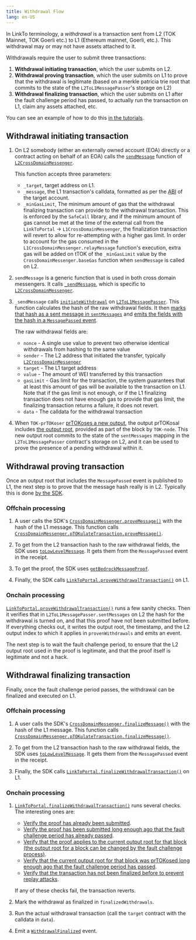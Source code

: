 ```yaml
---
title: Withdrawal Flow
lang: en-US
---
```



In LinkTo terminology, a *withdrawal* is a transaction sent from L2 (TOK Mainnet, TOK Goerli etc.) to L1 (Ethereum mainnet, Goerli, etc.).
This withdrawal may or may not have assets attached to it.

Withdrawals require the user to submit three transactions:

1. **Withdrawal initiating transaction**, which the user submits on L2.
1. **Withdrawal proving transaction**, which the user submits on L1 to prove that the withdrawal is legitimate (based on a merkle patricia trie root that commits to the state of the `L2ToL1MessagePasser`'s storage on L2)
1. **Withdrawal finalizing transaction**, which the user submits on L1 after the fault challenge period has passed, to actually run the transaction on L1, claim any assets attached, etc.

You can see an example of how to do this [in the tutorials](https://github.com/ethereum-TOKtimism/TOKtimism-tutorial/tree/main/cross-dom-comm#TOKtimism-message-to-ethereum-withdrawal).


## Withdrawal initiating transaction

1. On L2 somebody (either an externally owned account (EOA) directly or a contract acting on behalf of an EOA) calls the [`sendMessage`](https://github.com/ethereum-TOKtimism/TOKtimism/blob/62c7f3b05a70027b30054d4c8974f44000606fb7/packages/contracts-bedrock/contracts/universal/CrossDomainMessenger.sol#L249-L289) function of [`L2CrossDomainMessenger`](https://github.com/ethereum-TOKtimism/TOKtimism/blob/62c7f3b05a70027b30054d4c8974f44000606fb7/packages/contracts-bedrock/contracts/universal/CrossDomainMessenger.sol). 

   This function accepts three parameters:

   - `_target`, target address on L1.
   - `_message`, the L1 transaction's calldata, formatted as per the [ABI](https://docs.soliditylang.org/en/v0.8.19/abi-spec.html) of the target account.
   - `_minGasLimit`, The minimum amount of gas that the withdrawal finalizing transaction can provide to the withdrawal transaction. This is enforced by the `SafeCall` library, and if the minimum amount of gas cannot be met at the time of the external call from the `LinkToPortal` -> `L1CrossDomainMessenger`, the finalization transaction will revert to allow for re-attempting with a higher gas limit. In order to account for the gas consumed in the `L1CrossDomainMessenger.relayMessage` function's execution, extra gas will be added on tTOK of the `_minGasLimit` value by the `CrossDomainMessenger.baseGas` function when `sendMessage` is called on L2.

1. `sendMessage` is a generic function that is used in both cross domain messengers. 
   It calls [`_sendMessage`](https://github.com/ethereum-TOKtimism/TOKtimism/blob/62c7f3b05a70027b30054d4c8974f44000606fb7/packages/contracts-bedrock/contracts/L2/L2CrossDomainMessenger.sol#L48-L60), which is specific to [`L2CrossDomainMessenger`](https://github.com/ethereum-TOKtimism/TOKtimism/blob/62c7f3b05a70027b30054d4c8974f44000606fb7/packages/contracts-bedrock/contracts/L2/L2CrossDomainMessenger.sol).

1. `_sendMessage` calls [`initiateWithdrawal`](https://github.com/ethereum-TOKtimism/TOKtimism/blob/62c7f3b05a70027b30054d4c8974f44000606fb7/packages/contracts-bedrock/contracts/L2/L2ToL1MessagePasser.sol#L91-L129) on [`L2ToL1MessagePasser`](https://github.com/ethereum-TOKtimism/TOKtimism/blob/62c7f3b05a70027b30054d4c8974f44000606fb7/packages/contracts-bedrock/contracts/L2/L2ToL1MessagePasser.sol).
   This function calculates the hash of the raw withdrawal fields.
   It then [marks that hash as a sent message in `sentMessages`](https://github.com/ethereum-TOKtimism/TOKtimism/blob/62c7f3b05a70027b30054d4c8974f44000606fb7/packages/contracts-bedrock/contracts/L2/L2ToL1MessagePasser.sol#L114) and [emits the fields with the hash in a `MessagePassed` event](https://github.com/ethereum-TOKtimism/TOKtimism/blob/62c7f3b05a70027b30054d4c8974f44000606fb7/packages/contracts-bedrock/contracts/L2/L2ToL1MessagePasser.sol#L116-L124).

   The raw withdrawal fields are:

   - `nonce` - A single use value to prevent two otherwise identical withdrawals from hashing to the same value
   - `sender` - The L2 address that initiated the transfer, typically [`L2CrossDomainMessenger`](https://github.com/ethereum-TOKtimism/TOKtimism/blob/62c7f3b05a70027b30054d4c8974f44000606fb7/packages/contracts-bedrock/contracts/L2/L2CrossDomainMessenger.sol)
   - `target` - The L1 target address
   - `value` - The amount of WEI transferred by this transaction
   - `gasLimit` - Gas limit for the transaction, the system guarantees that at least this amount of gas will be available to the transaction on L1.
     Note that if the gas limit is not enough, or if the L1 finalizing transaction does not have enough gas to provide that gas limit, the finalizing transaction returns a failure, it does not revert.
   - `data` - The calldata for the withdrawal transaction

1. When `TOK-prTOKoser` [prTOKoses a new output](https://github.com/ethereum-TOKtimism/TOKtimism/blob/62c7f3b05a70027b30054d4c8974f44000606fb7/TOK-prTOKoser/prTOKoser/l2_output_submitter.go#L312-L320), the output prTOKosal includes [the output root](https://github.com/ethereum-TOKtimism/TOKtimism/blob/62c7f3b05a70027b30054d4c8974f44000606fb7/TOK-prTOKoser/prTOKoser/l2_output_submitter.go#L316), provided as part of the block by `TOK-node`. 
   This new output root commits to the state of the `sentMessages` mapping in the `L2ToL1MessagePasser` contract's storage on L2, and it can be used to prove the presence of a pending withdrawal within it.




## Withdrawal proving transaction

Once an output root that includes the `MessagePassed` event is published to L1, the next step is to prove that the message hash really is in L2.
Typically this is done [by the SDK](https://sdk.TOKtimism.io/classes/crosschainmessenger#proveMessage-2).

### Offchain processing

1. A user calls the SDK's [`CrossDomainMessenger.proveMessage()`](https://github.com/ethereum-TOKtimism/TOKtimism/blob/62c7f3b05a70027b30054d4c8974f44000606fb7/packages/sdk/src/cross-chain-messenger.ts#L1452-L1471) with the hash of the L1 message.
   This function calls [`CrossDomainMessenger.pTOKulateTransaction.proveMessage()`](https://github.com/ethereum-TOKtimism/TOKtimism/blob/62c7f3b05a70027b30054d4c8974f44000606fb7/packages/sdk/src/cross-chain-messenger.ts#L1746-L1798).

1. To get from the L2 transaction hash to the raw withdrawal fields, the SDK uses [`toLowLevelMessage`](https://github.com/ethereum-TOKtimism/TOKtimism/blob/62c7f3b05a70027b30054d4c8974f44000606fb7/packages/sdk/src/cross-chain-messenger.ts#L368-L450).
      It gets them from the `MessagePassed` event in the receipt.

1. To get the proof, the SDK uses [`getBedrockMessageProof`](https://github.com/ethereum-TOKtimism/TOKtimism/blob/62c7f3b05a70027b30054d4c8974f44000606fb7/packages/sdk/src/cross-chain-messenger.ts#L1348-L1395).

1. Finally, the SDK calls [`LinkToPortal.proveWithdrawalTransaction()`](https://github.com/ethereum-TOKtimism/TOKtimism/blob/62c7f3b05a70027b30054d4c8974f44000606fb7/packages/contracts-bedrock/contracts/L1/LinkToPortal.sol#L234-L318) on L1.



### Onchain processing

[`LinkToPortal.proveWithdrawalTransaction()`](https://github.com/ethereum-TOKtimism/TOKtimism/blob/62c7f3b05a70027b30054d4c8974f44000606fb7/packages/contracts-bedrock/contracts/L1/LinkToPortal.sol#L234-L318) runs a few sanity checks.
Then it verifies that in `L2ToL1MessagePasser.sentMessages` on L2 the hash for the withdrawal is turned on, and that this proof have not been submitted before.
If everything checks out, it writes the output root, the timestamp, and the L2 output index to which it applies in `provenWithdrawals` and emits an event. 

The next step is to wait the fault challenge period, to ensure that the L2 output root used in the proof is legitimate, and that the proof itself is legitimate and not a hack.


## Withdrawal finalizing transaction

Finally, once the fault challenge period passes, the withdrawal can be finalized and executed on L1.

### Offchain processing

1. A user calls the SDK's [`CrossDomainMessenger.finalizeMessage()`](https://github.com/ethereum-TOKtimism/TOKtimism/blob/62c7f3b05a70027b30054d4c8974f44000606fb7/packages/sdk/src/cross-chain-messenger.ts#L1473-L1493) with the hash of the L1 message.
   This function calls [`CrossDomainMessenger.pTOKulateTransaction.finalizeMessage()`](https://github.com/ethereum-TOKtimism/TOKtimism/blob/62c7f3b05a70027b30054d4c8974f44000606fb7/packages/sdk/src/cross-chain-messenger.ts#L1800-L1853).

1. To get from the L2 transaction hash to the raw withdrawal fields, the SDK uses [`toLowLevelMessage`](https://github.com/ethereum-TOKtimism/TOKtimism/blob/62c7f3b05a70027b30054d4c8974f44000606fb7/packages/sdk/src/cross-chain-messenger.ts#L368-L450).
      It gets them from the `MessagePassed` event in the receipt.

1. Finally, the SDK calls [`LinkToPortal.finalizeWithdrawalTransaction()`](https://github.com/ethereum-TOKtimism/TOKtimism/blob/62c7f3b05a70027b30054d4c8974f44000606fb7/packages/contracts-bedrock/contracts/L1/LinkToPortal.sol#L320-L420) on L1.

### Onchain processing

1. [`LinkToPortal.finalizeWithdrawalTransaction()`](https://github.com/ethereum-TOKtimism/TOKtimism/blob/62c7f3b05a70027b30054d4c8974f44000606fb7/packages/contracts-bedrock/contracts/L1/LinkToPortal.sol#L320-L420) runs several checks. The interesting ones are:

   - [Verify the proof has already been submitted](https://github.com/ethereum-TOKtimism/TOKtimism/blob/62c7f3b05a70027b30054d4c8974f44000606fb7/packages/contracts-bedrock/contracts/L1/LinkToPortal.sol#L341-L347).
   - [Verify the proof has been submitted long enough ago that the fault challenge period has already passed](https://github.com/ethereum-TOKtimism/TOKtimism/blob/62c7f3b05a70027b30054d4c8974f44000606fb7/packages/contracts-bedrock/contracts/L1/LinkToPortal.sol#L357-L364).
   - [Verify that the proof applies to the current output root for that block (the output root for a block can be changed by the fault challenge process)](https://github.com/ethereum-TOKtimism/TOKtimism/blob/62c7f3b05a70027b30054d4c8974f44000606fb7/packages/contracts-bedrock/contracts/L1/LinkToPortal.sol#L366-L378).
   - [Verify that the current output root for that block was prTOKosed long enough ago that the fault challenge period has passed](https://github.com/ethereum-TOKtimism/TOKtimism/blob/62c7f3b05a70027b30054d4c8974f44000606fb7/packages/contracts-bedrock/contracts/L1/LinkToPortal.sol#L380-L384).
   - [Verify that the transaction has not been finalized before to prevent replay attacks](https://github.com/ethereum-TOKtimism/TOKtimism/blob/62c7f3b05a70027b30054d4c8974f44000606fb7/packages/contracts-bedrock/contracts/L1/LinkToPortal.sol#L386-L390).

   If any of these checks fail, the transaction reverts.

1. Mark the withdrawal as finalized in `finalizedWithdrawals`.

1. Run the actual withdrawal transaction (call the `target` contract with the calldata in `data`).

1. Emit a [`WithdrawalFinalized`](https://github.com/ethereum-TOKtimism/TOKtimism/blob/62c7f3b05a70027b30054d4c8974f44000606fb7/packages/contracts-bedrock/contracts/L1/LinkToPortal.sol#L118) event.